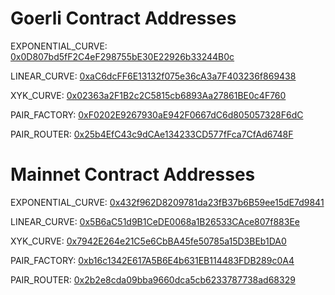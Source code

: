 # Goerli Contract Addresses

EXPONENTIAL_CURVE: [0x0D807bd5fF2C4eF298755bE30E22926b33244B0c](https://goerli.etherscan.io/address/0x0D807bd5fF2C4eF298755bE30E22926b33244B0c)

LINEAR_CURVE: [0xaC6dcFF6E13132f075e36cA3a7F403236f869438](https://goerli.etherscan.io/address/0xaC6dcFF6E13132f075e36cA3a7F403236f869438)

XYK_CURVE: [0x02363a2F1B2c2C5815cb6893Aa27861BE0c4F760](https://goerli.etherscan.io/address/0x02363a2F1B2c2C5815cb6893Aa27861BE0c4F760)

PAIR_FACTORY: [0xF0202E9267930aE942F0667dC6d805057328F6dC](https://goerli.etherscan.io/address/0xF0202E9267930aE942F0667dC6d805057328F6dC)

PAIR_ROUTER: [0x25b4EfC43c9dCAe134233CD577fFca7CfAd6748F](https://goerli.etherscan.io/address/0x25b4EfC43c9dCAe134233CD577fFca7CfAd6748F)

# Mainnet Contract Addresses

EXPONENTIAL_CURVE: [0x432f962D8209781da23fB37b6B59ee15dE7d9841](https://etherscan.io/address/0x432f962D8209781da23fB37b6B59ee15dE7d9841)

LINEAR_CURVE: [0x5B6aC51d9B1CeDE0068a1B26533CAce807f883Ee](https://etherscan.io/address/0x5B6aC51d9B1CeDE0068a1B26533CAce807f883Ee)

XYK_CURVE: [0x7942E264e21C5e6CbBA45fe50785a15D3BEb1DA0](https://etherscan.io/address/0x7942e264e21c5e6cbba45fe50785a15d3beb1da0)

PAIR_FACTORY: [0xb16c1342E617A5B6E4b631EB114483FDB289c0A4](https://etherscan.io/address/0xb16c1342E617A5B6E4b631EB114483FDB289c0A4)

PAIR_ROUTER: [0x2b2e8cda09bba9660dca5cb6233787738ad68329](https://etherscan.io/address/0x2b2e8cda09bba9660dca5cb6233787738ad68329)